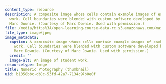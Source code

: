 ```yaml
---
content_type: resource
description: A composite image whose cells contain example images of each student's
  work. Cell boundaries were blended with custom software developed by MAS.961 student
  Marc Downie. (Courtesy of Marc Downie. Used with permission.)
file: /media/https%3A/open-learning-course-data-rc.s3.amazonaws.com/mas-961-numeric-photography-fall-1998/b1358bbcdb8c53fd42a77134c97b0e0f_mas-961f98-th.jpg
file_type: image/jpeg
image_metadata:
  caption: A composite image whose cells contain example images of each student's
    work. Cell boundaries were blended with custom software developed by MAS.961 student
    Marc Downie. (Courtesy of Marc Downie. Used with permission.)
  credit: ''
  image-alt: An image of student work.
resourcetype: Image
title: Numeric Photography (thumbnail)
uid: b1358bbc-db8c-53fd-42a7-7134c97b0e0f
---
```

